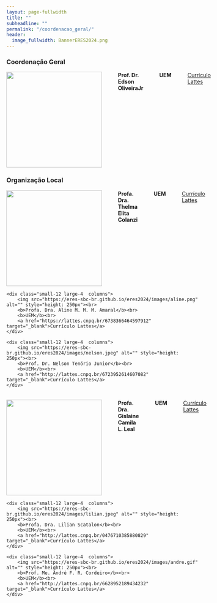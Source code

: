 ```yaml
---
layout: page-fullwidth
title: ""
subheadline: ""
permalink: "/coordenacao_geral/"
header:
  image_fullwidth: BannerERES2024.png
---
```


<h3><strong>Coordenação Geral</strong></h3>

<div class="row">
    <div class="small-12 large-4  columns">
        <img src="https://eres-sbc-br.github.io/eres2024/images/edson.jpg" alt="" style="height: 250px"><br>
        <b>Prof. Dr. Edson OliveiraJr</b><br>
		<b>UEM</b><br>
		<a href="http://lattes.cnpq.br/8717980588591239" target="_blank">Currículo Lattes</a>
  </div>
</div>
  
<h3><strong>Organização Local</strong></h3>

<div class="row">
	<div class="small-12 large-4  columns">
        <img src="https://eres-sbc-br.github.io/eres2024/images/thelma.jpg" alt="" style="height: 250px"><br>
        <b>Profa. Dra. Thelma Elita Colanzi</b><br>
		<b>UEM</b><br>
		<a href="http://lattes.cnpq.br/3603496659156120" target="_blank">Currículo Lattes</a>    
	</div>
	
	<div class="small-12 large-4  columns">
        <img src="https://eres-sbc-br.github.io/eres2024/images/aline.png" alt="" style="height: 250px"><br>
        <b>Profa. Dra. Aline M. M. M. Amaral</b><br>
		<b>UEM</b><br>
		<a href="https://lattes.cnpq.br/6738366464597912" target="_blank">Currículo Lattes</a>    
	</div>

    <div class="small-12 large-4  columns">
        <img src="https://eres-sbc-br.github.io/eres2024/images/nelson.jpeg" alt="" style="height: 250px"><br>
        <b>Prof. Dr. Nelson Tenório Junior</b><br>
    	<b>UEM</b><br>
    	<a href="http://lattes.cnpq.br/6723952614607082" target="_blank">Currículo Lattes</a>
    </div>

</div>

<br>

<div class="row">
	<div class="small-12 large-4  columns">
        <img src="https://eres-sbc-br.github.io/eres2024/images/camila.jpeg" alt="" style="height: 250px"><br>
        <b>Profa. Dra. Gislaine Camila L. Leal</b><br>
		<b>UEM</b><br>
		<a href="http://lattes.cnpq.br/7810321373328408" target="_blank">Currículo Lattes</a>    
	</div>
	
	<div class="small-12 large-4  columns">
        <img src="https://eres-sbc-br.github.io/eres2024/images/lilian.jpeg" alt="" style="height: 250px"><br>
        <b>Profa. Dra. Lilian Scatalon</b><br>
		<b>UEM</b><br>
		<a href="http://lattes.cnpq.br/0476710385880829" target="_blank">Currículo Lattes</a>    
	</div>

    <div class="small-12 large-4  columns">
        <img src="https://eres-sbc-br.github.io/eres2024/images/andre.gif" alt="" style="height: 250px"><br>
        <b>Prof. Me. André F. R. Cordeiro</b><br>
    	<b>UEM</b><br>
    	<a href="http://lattes.cnpq.br/6628952189434232" target="_blank">Currículo Lattes</a>
    </div>

</div>
